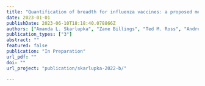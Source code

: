 ```yaml
---
title: "Quantification of breadth for influenza vaccines: a proposed method"
date: 2023-01-01
publishDate: 2023-06-10T18:18:40.078866Z
authors: ["Amanda L. Skarlupka", "Zane Billings", "Ted M. Ross", "Andreas Handel"]
publication_types: ["3"]
abstract: ""
featured: false
publication: "In Preparation"
url_pdf: ""
doi: ""
url_project: "publication/skarlupka-2022-b/"

---
```



